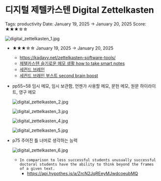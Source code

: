 # 디지털 제텔카스텐 Digital Zettelkasten

Tags: productivity
Date: January 19, 2025 → January 20, 2025
Score: ★★★☆☆

![digital_zettelkasten_1.jpg](digital_ettelkasten/digital_zettelkasten_1.jpg)

- ★★★☆☆ January 19, 2025 → January 20, 2025
    - https://kadavy.net/zettelkasten-software-tools/
    - [제텔카스텐 슬기로운 메모 생활 how to take smart notes](https://www.notion.so/how-to-take-smart-notes-1743f0c2cf658006a676e8a5f5410d9e?pvs=21)
    - [세컨드 브레인](https://www.notion.so/552613aaee17460abf0a0107668e7fa4?pvs=21)
    - [세컨드 브래인 부스트 second brain boost](https://www.notion.so/second-brain-boost-ac74392f9cb7465486bffe537addcc1b?pvs=21)
- pp55~58 임시 메모, 임시 보관함, 언젠가 사용할 메모, 문헌 메모, 원문 하이라이트, 영구 메모

    ![digital_zettelkasten_2.jpg](digital_ettelkasten/digital_zettelkasten_2.jpg)

    ![digital_zettelkasten_3.jpg](digital_ettelkasten/digital_zettelkasten_3.jpg)

    ![digital_zettelkasten_4.jpg](digital_ettelkasten/digital_zettelkasten_4.jpg)

    ![digital_zettelkasten_5.jpg](digital_ettelkasten/digital_zettelkasten_5.jpg)

- p75 주어진 틀 너머로 생각하는 능력

    ![digital_zettelkasten_6.jpg](digital_ettelkasten/digital_zettelkasten_6.jpg)

    - `In comparison to less successful students unusually successful doctoral students have the ability to think beyond the frames of a given text.`
        - https://api.hypothes.is/a/ZrcN2JqREeyMJwdcoeubMQ
